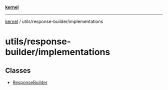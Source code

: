 [**kernel**](../../../README.md)

***

[kernel](../../../modules.md) / utils/response-builder/implementations

# utils/response-builder/implementations

## Classes

- [ResponseBuilder](classes/ResponseBuilder.md)
